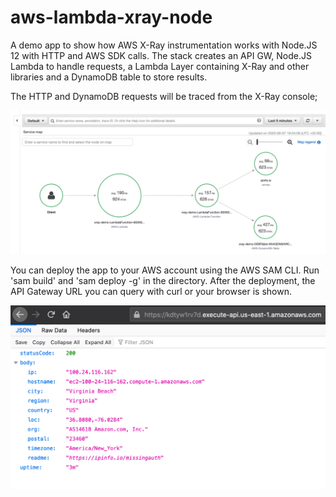 aws-lambda-xray-node
====================

A demo app to show how AWS X-Ray instrumentation works with Node.JS 12 with HTTP and AWS SDK calls. The stack creates an API GW, Node.JS Lambda to handle requests, a Lambda Layer containing X-Ray and other libraries and a DynamoDB table to store results.


The HTTP and DynamoDB requests will be traced from the X-Ray console;


![alt text](./docs/xray.png)


You can deploy the app to your AWS account using the AWS SAM CLI. Run 'sam build' and 'sam deploy -g' in the directory. After the deployment, the API Gateway URL you can query with curl or your browser is shown. 


![alt text](./docs/browser.png)

